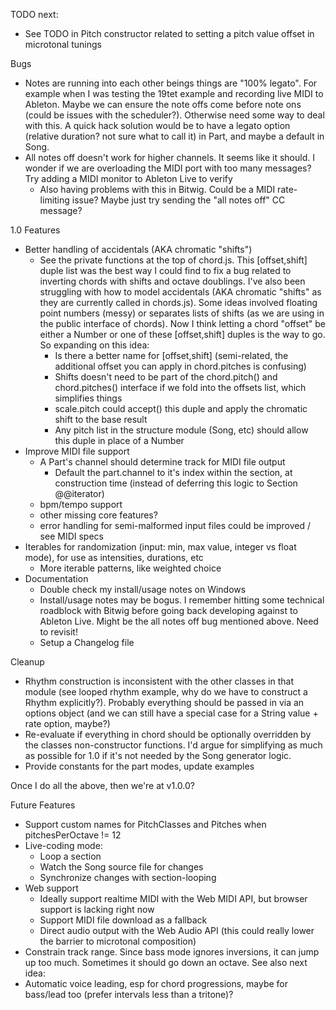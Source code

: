 TODO next:
- See TODO in Pitch constructor related to setting a pitch value offset in microtonal tunings     

Bugs
- Notes are running into each other beings things are "100% legato". For example when I was testing the 19tet example and recording live MIDI to Ableton.
  Maybe we can ensure the note offs come before note ons (could be issues with the scheduler?). Otherwise need some way to deal with this.
  A quick hack solution would be to have a legato option (relative duration? not sure what to call it) in Part, and maybe a default in Song.
- All notes off doesn't work for higher channels. It seems like it should. I wonder if we are overloading the MIDI port with too many messages? Try adding a MIDI monitor to Ableton Live to verify
  - Also having problems with this in Bitwig. Could be a MIDI rate-limiting issue? Maybe just try sending the "all notes off" CC message?

1.0 Features
- Better handling of accidentals (AKA chromatic "shifts")
  - See the private functions at the top of chord.js. This [offset,shift] duple list was the best way I could find to fix
    a bug related to inverting chords with shifts and octave doublings. I've also been struggling with how to model
    accidentals (AKA chromatic "shifts" as they are currently called in chords.js). Some ideas involved floating point numbers (messy)
    or separates lists of shifts (as we are using in the public interface of chords). Now I think letting a chord "offset" be
    either a Number or one of these [offset,shift] duples is the way to go. So expanding on this idea:
    - Is there a better name for [offset,shift] (semi-related, the additional offset you can apply in chord.pitches is confusing)
    - Shifts doesn't need to be part of the chord.pitch() and chord.pitches() interface if we fold into the offsets list, 
      which simplifies things
    - scale.pitch could accept() this duple and apply the chromatic shift to the base result
    - Any pitch list in the structure module (Song, etc) should allow this duple in place of a Number
- Improve MIDI file support
  - A Part's channel should determine track for MIDI file output
    - Default the part.channel to it's index within the section, at construction time (instead of deferring this logic to Section @@iterator) 
  - bpm/tempo support
  - other missing core features?
  - error handling for semi-malformed input files could be improved / see MIDI specs
- Iterables for randomization (input: min, max value, integer vs float mode), for use as intensities, durations, etc
  - More iterable patterns, like weighted choice  
- Documentation
  - Double check my install/usage notes on Windows
  - Install/usage notes may be bogus. 
    I remember hitting some technical roadblock with Bitwig before going back developing against to Ableton Live.
    Might be the all notes off bug mentioned above. Need to revisit!
  - Setup a Changelog file
  
Cleanup
- Rhythm construction is inconsistent with the other classes in that module (see looped rhythm example, why do we have to construct a Rhythm explicitly?).
  Probably everything should be passed in via an options object (and we can still have a special case for a String value + rate option, maybe?)
- Re-evaluate if everything in chord should be optionally overridden by the classes non-constructor functions.
  I'd argue for simplifying as much as possible for 1.0 if it's not needed by the Song generator logic.
- Provide constants for the part modes, update examples

Once I do all the above, then we're at v1.0.0?

Future Features
- Support custom names for PitchClasses and Pitches when pitchesPerOctave != 12
- Live-coding mode:
  - Loop a section
  - Watch the Song source file for changes
  - Synchronize changes with section-looping
- Web support
  - Ideally support realtime MIDI with the Web MIDI API, but browser support is lacking right now
  - Support MIDI file download as a fallback
  - Direct audio output with the Web Audio API (this could really lower the barrier to microtonal composition)
- Constrain track range. Since bass mode ignores inversions, it can jump up too much. Sometimes it should go down an octave. See also next idea:
- Automatic voice leading, esp for chord progressions, maybe for bass/lead too (prefer intervals less than a tritone)?
